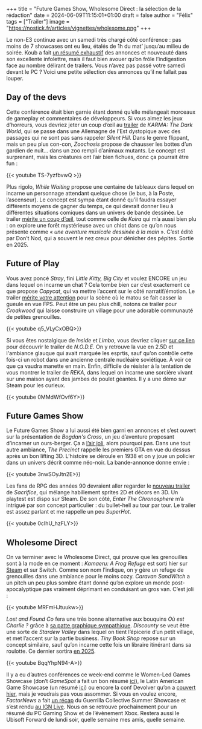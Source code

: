 +++
title = "Future Games Show, Wholesome Direct : la sélection de la rédaction"
date = 2024-06-09T11:15:01+01:00
draft = false
author = "Félix"
tags = ["Trailer"]
image = "https://nostick.fr/articles/vignettes/wholesome.png"
+++ 

Le non-E3 continue avec un samedi très chargé côté conférence : pas moins de 7 showcases ont eu lieu, étalés de 1h du mat’ jusqu’au milieu de soirée. Koub a fait [un résumé exhaustif](https://koub.substack.com/p/les-tres-longues-news-du-samedi-08) des annonces et nouveauté dans son excellente infolettre, mais il faut bien avouer qu’on frôle l’indigestion face au nombre délirant de trailers. Vous n’avez pas passé votre samedi devant le PC ? Voici une petite sélection des annonces qu’il ne fallait pas louper.

## Day of the devs 

Cette conférence était bien garnie étant donné qu’elle mélangeait morceaux de gameplay et commentaires de développeurs. Si vous aimez les jeux d’horreurs, vous devriez jeter un coup d’œil au [trailer](https://www.youtube.com/watch?v=aUGwiQkMYlA) de *‌KARMA: The Dark World*, qui se passe dans une Allemagne de l'Est dystopique avec des passages qui ne sont pas sans rappeler *Silent Hill*. Dans le genre flippant, mais un peu plus con-con, *Zoochosis* propose de chausser les bottes d’un gardien de nuit… dans un zoo rempli d’animaux mutants. Le concept est surprenant, mais les créatures ont l’air bien fichues, donc ça pourrait être fun :

{{< youtube TS-7yzfbvwQ >}}


Plus rigolo, *While Waiting* propose une centaine de tableaux dans lequel on incarne un personnage attendant quelque chose (le bus, à la Poste, l’ascenseur). Le concept est sympa étant donné qu’il faudra essayer différents moyens de gagner du temps, ce qui devrait donner lieu à différentes situations comiques dans un univers de bande dessinée. Le trailer [mérite un coup d’œil](https://www.youtube.com/watch?v=FBsxzuL4YK0), tout comme celle de *Koira* qui m’a aussi bien plu : on explore une forêt mystérieuse avec un chiot dans ce qu’on nous présente comme « *une aventure musicale dessinée à la main* ». C’est édité par Don’t Nod, qui a souvent le nez creux pour dénicher des pépites. Sortie en 2025.



## Future of Play

Vous avez poncé *Stray*, fini *Little Kitty, Big City* et voulez ENCORE un jeu dans lequel on incarne un chat ? Cela tombe bien car c’est exactement ce que propose *‌Copycat*, qui va mettre l’accent sur le côté narratif/émotion. Le trailer [mérite votre attention](https://www.youtube.com/watch?v=aYvHqurMc4o) pour la scène où le matou se fait casser la gueule en vue FPS. Peut être un peu plus chill, notons ce trailer pour *‌Croakwood* qui laisse construire un village pour une adorable communauté de petites grenouilles.

{{< youtube q5_VLyCxOBQ>}} 

Si vous êtes nostalgique de *Inside* et *Limbo*, vous devriez cliquer [sur ce lien](https://www.youtube.com/watch?v=TcSrkq3_uYM) pour découvrir le trailer de *N.O.D.E.* On y retrouve la vue en 2.5D et l'ambiance glauque qui avait marquée les esprtis, sauf qu’on contrôle cette fois-ci un robot dans une ancienne centrale nucléaire soviétique. À voir ce que ça vaudra manette en main. Enfin, difficile de résister à la tentation de vous montrer le trailer de *REKA*, dans lequel on incarne une sorcière vivant sur une maison ayant des jambes de poulet géantes. Il y a une démo sur Steam pour les curieux.

{{< youtube 0MMdWfOvf6Y>}}

## Future Games Show

Le Future Games Show a lui aussi été bien garni en annonces et s’est ouvert sur la présentation de *Bogdan's Cross*, un jeu d’aventure proposant d’incarner un ours-berger. Ça a [l’air joli](https://www.youtube.com/watch?v=OKRdEJVSZwU), alors pourquoi pas. Dans une tout autre ambiance, *The Precinct* rappelle les premiers GTA en vue du dessus après un bon lifting 3D. L’histoire se déroule en 1938 et on y joue un policier dans un univers décrit comme néo-noir. La bande-annonce donne envie :

{{< youtube 3nwSOyJtn2E>}}

Les fans de RPG des années 90 devraient aller regarder le [nouveau trailer](https://www.youtube.com/watch?v=cFwD27_Q1bo) de *Sacrifice*, qui mélange habillement sprites 2D et décors en 3D. Un playtest est dispo sur Steam. De son côté, *Enter The Chronosphere* m’a intrigué par son concept particulier : du bullet-hell au tour par tour. Le trailer est assez parlant et me rappelle un peu *SuperHot*.

{{< youtube 0cIhU_hzFLY>}} 

## Wholesome Direct

On va terminer avec le Wholesome Direct, qui prouve que les grenouilles sont à la mode en ce moment : *‌Kamaeru: A Frog Refuge* est sorti hier sur [Steam](https://store.steampowered.com/app/1978150/Kamaeru_A_Frog_Refuge/) et sur Switch. Comme son nom l’indique, on y gère un refuge de grenouilles dans une ambiance pour le moins cozy. *Caravan SandWitch* a un pitch un peu plus sombre étant donné qu’on explore un monde post-apocalyptique pas vraiment déprimant en conduisant un gros van. C’est joli :

{{< youtube MRFmHJtuukw>}}

*Lost and Found Co* fera une très bonne alternative aux bouquins *Où est Charlie ?* grâce à [sa patte graphique sympathique](https://www.youtube.com/watch?v=IvkKjuoOU-Q). *Discounty* se veut être une sorte de *Stardew Valley* dans lequel on tient l’épicerie d’un petit village, et met l’accent sur la partie business. *Tiny Book Shop* repose sur un concept similaire, sauf qu’on incarne cette fois un libraire itinérant dans sa roulotte. Ce dernier sortira [en 2025](https://www.youtube.com/watch?v=CHksu-p3BsQ).

{{< youtube BqqYhpN94-A>}} 

Il y a eu d’autres conférences ce week-end comme le Women-Led Games Showcase (don’t *GameSpot* a fait un bon résumé [ici](https://www.gamespot.com/gallery/every-game-shown-off-during-the-women-led-games-showcase/2900-5153/)), le Latin American Game Showcase (un résumé [ici](https://www.escapistmagazine.com/12-great-games-from-the-latin-american-games-showcase-2024/)) ou encore la conf Devolver qu’on a [couvert hier](https://nostick.fr/articles/2024/juin/080624-ce-quil-faut-retenir-devolver-direct/), mais je voudrais pas vous assommer. Si vous en voulez encore, *FactorNews* a fait [un récap](https://www.factornews.com/article/guerrilla-collective-summer-showcase-2024-le-presque-resume-page-1-50353.html) du Guerrilla Collective Summer Showcase et s’est rendu [au IGN Live](https://www.factornews.com/article/ign-live-premiers-pas-dans-l-etroit-2024-page-1-50358.html). Nous on se retrouve prochainement pour un résumé du PC Gaming Show et de l’évènement Xbox. Restera aussi le Ubisoft Forward de lundi soir, quelle semaine mes amis, quelle semaine. 


